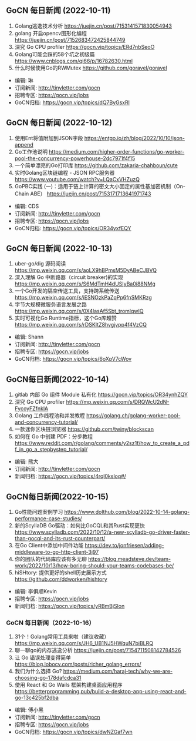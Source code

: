 ## GoCN 每日新闻 (2022-10-11)

1. Golang逃逸技术分析 https://juejin.cn/post/7153141571830054943
2. golang 开启opencv图形化编程 https://juejin.cn/post/7152683472425844749
3. 深究 Go CPU profiler https://gocn.vip/topics/ERd7nbSeoO
4. Golang可能会踩的58个坑之初级篇 https://www.cnblogs.com/qi66/p/16782630.html
5. 什么时候使用Go的RWMutex https://github.com/goravel/goravel

- 编辑: 琳 
- 订阅新闻: http://tinyletter.com/gocn
- 招聘专区: https://gocn.vip/jobs
- GoCN归档: https://gocn.vip/topics/dQ7ByGsxRl

## GoCN 每日新闻 (2022-10-12)

1. 使用Ent将值附加到JSON字段 https://entgo.io/zh/blog/2022/10/10/json-append
2. Go工作池说明 https://medium.com/higher-order-functions/go-worker-pool-the-concurrency-powerhouse-2dc7971f4f15
3. 一个简单漂亮的Go打印库 https://github.com/zakaria-chahboun/cute 
4. 实时Golang区块链编程 - JSON RPC服务器 https://www.youtube.com/watch?v=LQaCxVHZuzQ 
5. GoPBC实践 (一)：适用于链上计算的密文大小固定的属性基加密机制（On-Chain ABE） https://juejin.cn/post/7153171713641971743
   
- 编辑: CDS
- 订阅新闻: http://tinyletter.com/gocn
- 招聘专区: https://gocn.vip/jobs
- GoCN归档: https://gocn.vip/topics/OR34yxfEQY

## GoCN 每日新闻 (2022-10-13)

1. uber-go/dig 源码阅读 https://mp.weixin.qq.com/s/aoLX9hBPmsM5DyABeCJBVQ
2. 深入理解 Go 中断路器（circuit breaker)的实现 https://mp.weixin.qq.com/s/S6MdTmH4dUSIyBa0i88NMg
3. 一个Go开发的隔空传送工具，支持跨系统传送 https://mp.weixin.qq.com/s/iESNOzkPaZqPp6fnSMKRzg
4. 字节大规模微服务语言发展之路 https://mp.weixin.qq.com/s/0X4lasAf5Sbt_tromlqwIQ
5. 实时可视化Go Runtime指标，这个Go库超赞 https://mp.weixin.qq.com/s/rDSKItZ8hvgjvpp4f4VzCQ
   
- 编辑: Shann
- 订阅新闻: http://tinyletter.com/gocn
- 招聘专区: https://gocn.vip/jobs
- GoCN归档: https://gocn.vip/topics/6oXpV7cWov

## GoCN每日新闻(2022-10-14)

1. gitlab 内部 Go 组件 Module 私有化 https://gocn.vip/topics/OR34ynhZQY
2. 深究 Go CPU profiler https://mp.weixin.qq.com/s/DRQWcU2dN-FycoyFZfnklA
3. Golang 工作线程池和并发教程 https://golang.ch/golang-worker-pool-and-concurrency-tutorial/
4. 一款迷你区块链浏览器 https://github.com/twiny/blockscan
5. 如何在 Go 中创建 PDF：分步教程 https://www.reddit.com/r/golang/comments/y2sz1f/how_to_create_a_pdf_in_go_a_stepbystep_tutorial/

- 编辑: 熊大
- 订阅新闻: http://tinyletter.com/gocn
- 新闻归档: https://gocn.vip/topics/4rql0ksloq#/

## GoCN每日新闻(2022-10-15)

1. Go性能问题案例学习 https://www.dolthub.com/blog/2022-10-14-golang-performance-case-studies/
2. 新的ScyllaDB Go驱动：如何比GoCQL和其Rust实现更快 https://www.scylladb.com/2022/10/12/a-new-scylladb-go-driver-faster-than-gocql-and-its-rust-counterpart/
3. 在Go Client中添加中间件功能 https://dev.to/jonfriesen/adding-middleware-to-go-http-client-3j97
4. 你的团队的代码库应该有多无聊 https://blog.meadsteve.dev/team-work/2022/10/13/how-boring-should-your-teams-codebases-be/
5. hiSHtory: 提供更好的shell历史展示方式 https://github.com/ddworken/hishtory

* 编辑: 李俱顺Kevin
* 招聘专区: https://gocn.vip/jobs
* 新闻归档: https://gocn.vip/topics/yRBmBjSlon

### GoCN 每日新闻（2022-10-16）

1. 31个！Golang常用工具来啦（建议收藏） https://mp.weixin.qq.com/s/JH6_UB1NJ5HWquN7biBLRQ
2. 聊一聊go的内存逃逸分析 https://juejin.cn/post/7154711508142784526
3. 让 Go 错误处理变得简单 https://blog.lobocv.com/posts/richer_golang_errors/
4. 我们为什么选择 Go? https://medium.com/haraj-tech/why-we-are-choosing-go-178dafcdca31
5. 使用 React 和 Go Wails 框架构建桌面应用程序 https://betterprogramming.pub/build-a-desktop-app-using-react-and-go-13c425bf2dba

* 编辑: 傅小黑
* 订阅新闻: http://tinyletter.com/gocn
* 招聘专区: https://gocn.vip/jobs
* GoCN归档: https://gocn.vip/topics/dwNZGaf7wn
